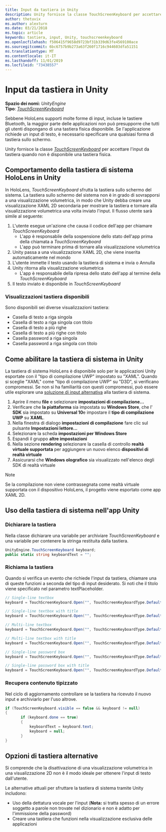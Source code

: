 ```yaml
---
title: Input da tastiera in Unity
description: Unity fornisce la classe TouchScreenKeyboard per accettare l'input da tastiera quando non è disponibile una tastiera fisica.
author: thetuvix
ms.author: alexturn
ms.date: 03/21/2018
ms.topic: article
keywords: tastiera, input, Unity, touchscreenkeyboard
ms.openlocfilehash: f506415f9658d9723bf31b339d63fe4569100ace
ms.sourcegitcommit: 6bc6757b9b273a63f260f1716c944603dfa51151
ms.translationtype: MT
ms.contentlocale: it-IT
ms.lasthandoff: 11/01/2019
ms.locfileid: "73438557"
---
```

# <a name="keyboard-input-in-unity"></a>Input da tastiera in Unity

**Spazio dei nomi:** *UnityEngine*<br>
 **Tipo**:  *[TouchScreenKeyboard](https://docs.unity3d.com/ScriptReference/TouchScreenKeyboard.html)*

Sebbene HoloLens supporti molte forme di input, incluse le tastiere Bluetooth, la maggior parte delle applicazioni non può presupporre che tutti gli utenti dispongano di una tastiera fisica disponibile. Se l'applicazione richiede un input di testo, è necessario specificare una qualsiasi forma di tastiera sullo schermo.

Unity fornisce la classe *[TouchScreenKeyboard](https://docs.unity3d.com/ScriptReference/TouchScreenKeyboard.html)* per accettare l'input da tastiera quando non è disponibile una tastiera fisica.

## <a name="hololens-system-keyboard-behavior-in-unity"></a>Comportamento della tastiera di sistema HoloLens in Unity

In HoloLens, *TouchScreenKeyboard* sfrutta la tastiera sullo schermo del sistema. La tastiera sullo schermo del sistema non è in grado di sovrapporsi a una visualizzazione volumetrica, in modo che Unity debba creare una visualizzazione XAML 2D secondaria per mostrare la tastiera e tornare alla visualizzazione volumetrica una volta inviato l'input. Il flusso utente sarà simile al seguente:
1. L'utente esegue un'azione che causa il codice dell'app per chiamare *TouchScreenKeyboard*
    * L'app è responsabile della sospensione dello stato dell'app prima della chiamata a *TouchScreenKeyboard*
    * L'app può terminare prima di tornare alla visualizzazione volumetrica
2. Unity passa a una visualizzazione XAML 2D, che viene inserita automaticamente nel mondo
3. L'utente immette il testo usando la tastiera di sistema e invia o Annulla
4. Unity ritorna alla visualizzazione volumetrica
    * L'app è responsabile della ripresa dello stato dell'app al termine della *TouchScreenKeyboard*
5. Il testo inviato è disponibile in *TouchScreenKeyboard*

### <a name="available-keyboard-views"></a>Visualizzazioni tastiera disponibili

Sono disponibili sei diverse visualizzazioni tastiera:
* Casella di testo a riga singola
* Casella di testo a riga singola con titolo
* Casella di testo a più righe
* Casella di testo a più righe con titolo
* Casella password a riga singola
* Casella password a riga singola con titolo

## <a name="how-to-enable-the-system-keyboard-in-unity"></a>Come abilitare la tastiera di sistema in Unity

La tastiera di sistema HoloLens è disponibile solo per le applicazioni Unity esportate con il "tipo di compilazione UWP" impostato su "XAML". Quando si sceglie "XAML" come "tipo di compilazione UWP" su "D3D", si verificano compromessi. Se non si ha familiarità con questi compromessi, può essere utile esplorare una [soluzione di input alternativa](#alternative-keyboard-options) alla tastiera di sistema.
1. Aprire il menu **file** e selezionare **impostazioni di compilazione...**
2. Verificare che **la piattaforma** sia impostata su **Windows Store**, che l' **SDK** sia impostato su **Universal 10**e impostare il **tipo di compilazione UWP** su **XAML**.
3. Nella finestra di dialogo **impostazioni di compilazione** fare clic sul pulsante **Impostazioni lettore...**
4. Selezionare la scheda **impostazioni per Windows Store**
5. Espandi il gruppo **altre impostazioni**
6. Nella sezione **rendering** selezionare la casella di controllo **realtà virtuale supportata** per aggiungere un nuovo elenco **dispositivi di realtà virtuale**
7. Assicurarsi che **Windows olografico** sia visualizzato nell'elenco degli SDK di realtà virtuale

>[!NOTE]
>Se la compilazione non viene contrassegnata come realtà virtuale supportata con il dispositivo HoloLens, il progetto viene esportato come app XAML 2D.

## <a name="using-the-system-keyboard-in-your-unity-app"></a>Uso della tastiera di sistema nell'app Unity

### <a name="declare-the-keyboard"></a>Dichiarare la tastiera

Nella classe dichiarare una variabile per archiviare *TouchScreenKeyboard* e una variabile per contenere la stringa restituita dalla tastiera.

```cs
UnityEngine.TouchScreenKeyboard keyboard;
public static string keyboardText = "";
```

### <a name="invoke-the-keyboard"></a>Richiama la tastiera

Quando si verifica un evento che richiede l'input da tastiera, chiamare una di queste funzioni a seconda del tipo di input desiderato. Si noti che il titolo viene specificato nel parametro textPlaceholder.

```cs
// Single-line textbox
keyboard = TouchScreenKeyboard.Open("", TouchScreenKeyboardType.Default, false, false, false, false);

// Single-line textbox with title
keyboard = TouchScreenKeyboard.Open("", TouchScreenKeyboardType.Default, false, false, false, false, "Single-line title");

// Multi-line textbox
keyboard = TouchScreenKeyboard.Open("", TouchScreenKeyboardType.Default, false, true, false, false);

// Multi-line textbox with title
keyboard = TouchScreenKeyboard.Open("", TouchScreenKeyboardType.Default, false, true, false, false, "Multi-line Title");

// Single-line password box
keyboard = TouchScreenKeyboard.Open("", TouchScreenKeyboardType.Default, false, false, true, false);

// Single-line password box with title
keyboard = TouchScreenKeyboard.Open("", TouchScreenKeyboardType.Default, false, false, true, false, "Secure Single-line Title");
```

### <a name="retrieve-typed-contents"></a>Recupera contenuto tipizzato

Nel ciclo di aggiornamento controllare se la tastiera ha ricevuto il nuovo input e archiviarlo per l'uso altrove.

```cs
if (TouchScreenKeyboard.visible == false && keyboard != null)
{
       if (keyboard.done == true)
       {
           keyboardText = keyboard.text;
           keyboard = null;
       }
}
```

## <a name="alternative-keyboard-options"></a>Opzioni di tastiera alternative

Si comprende che la disattivazione di una visualizzazione volumetrica in una visualizzazione 2D non è il modo ideale per ottenere l'input di testo dall'utente.

Le alternative attuali per sfruttare la tastiera di sistema tramite Unity includono:
* Uso della dettatura vocale per l'input (<b>Nota:</b> si tratta spesso di un errore soggetto a parole non trovate nel dizionario e non è adatto per l'immissione della password)
* Creare una tastiera che funzioni nella visualizzazione esclusiva delle applicazioni
